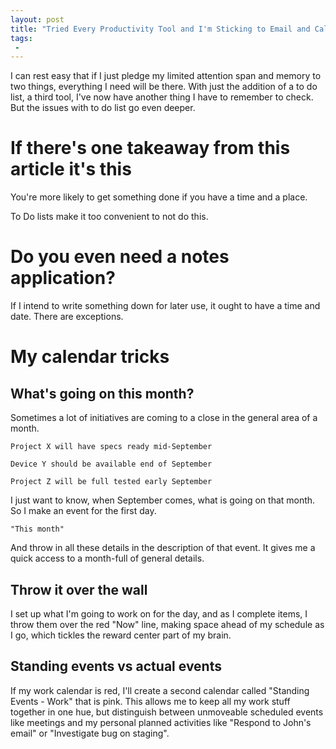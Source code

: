 ```yaml
---
layout: post
title: "Tried Every Productivity Tool and I'm Sticking to Email and Calendar"
tags:
 -
---
```


I can rest easy that if I just pledge my limited attention span and memory to two things,
everything I need will be there. With just the addition of a to do list, a third tool, I've now have
another thing I have to remember to check. But the issues with to do list go even deeper.

# If there's one takeaway from this article it's this
You're more likely to get something done if you have a time and a place.

To Do lists make it too convenient to not do this.

# Do you even need a notes application?
If I intend to write something down for later use, it ought to have a time and date.
There are exceptions.

# My calendar tricks

## What's going on this month?
Sometimes a lot of initiatives are coming to a close in the general area of a month.

    Project X will have specs ready mid-September

    Device Y should be available end of September

    Project Z will be full tested early September

I just want to know, when September comes, what is going on that month. So I make an event for the first day.

    "This month"

And throw in all these details in the description of that event. It gives me a quick access to a month-full of
general details.

## Throw it over the wall

I set up what I'm going to work on for the day, and as I complete items, I throw
them over the red "Now" line, making space ahead of my schedule as I go, which
tickles the reward center part of my brain.

## Standing events vs actual events

If my work calendar is red, I'll create a second calendar called "Standing Events - Work"
that is pink. This allows me to keep all my work stuff together in one hue, but
distinguish between unmoveable scheduled events like meetings and my personal planned
activities like "Respond to John's email" or "Investigate bug on staging".
